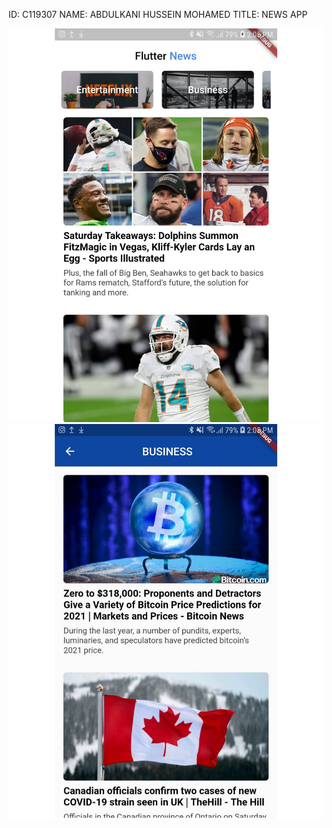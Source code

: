 ID: C119307
NAME: ABDULKANI HUSSEIN MOHAMED
TITLE: NEWS APP


 

![](images/2730.jpg)
![](images/2729.jpg)







